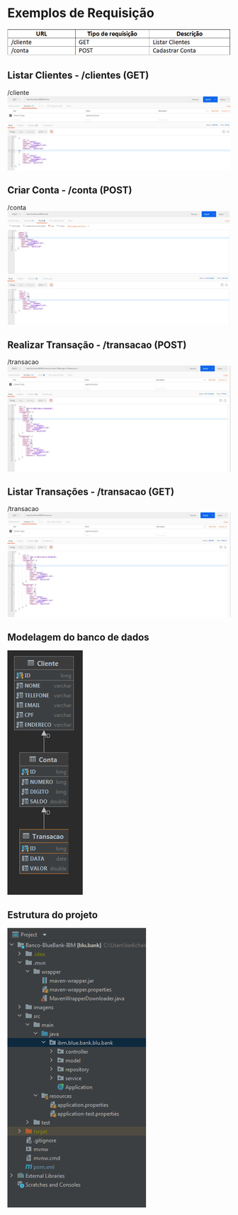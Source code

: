 # Exemplos de Requisição

![alt text](https://github.com/juliocezar96/Banco-BlueBank-IBM/blob/developer/imagens/requisicoes.PNG)

## Listar Clientes - /clientes (GET)
/cliente
![alt text](https://github.com/juliocezar96/Banco-BlueBank-IBM/blob/developer/imagens/getCliente.jpeg)
      
## Criar Conta - /conta (POST)
/conta
![alt text](https://github.com/juliocezar96/Banco-BlueBank-IBM/blob/developer/imagens/ContaPost.jpeg)

## Realizar Transação - /transacao (POST)
/transacao
![alt text](https://github.com/juliocezar96/Banco-BlueBank-IBM/blob/developer/imagens/TransacaoPost.jpeg)

## Listar Transações - /transacao (GET)
/transacao
![alt text](https://github.com/juliocezar96/Banco-BlueBank-IBM/blob/developer/imagens/getTransacao.jpeg)

## Modelagem do banco de dados

![alt text](https://github.com/juliocezar96/Banco-BlueBank-IBM/blob/developer/imagens/BD.PNG)

## Estrutura do projeto

![alt text](https://github.com/juliocezar96/Banco-BlueBank-IBM/blob/developer/imagens/Estrutura.PNG)



